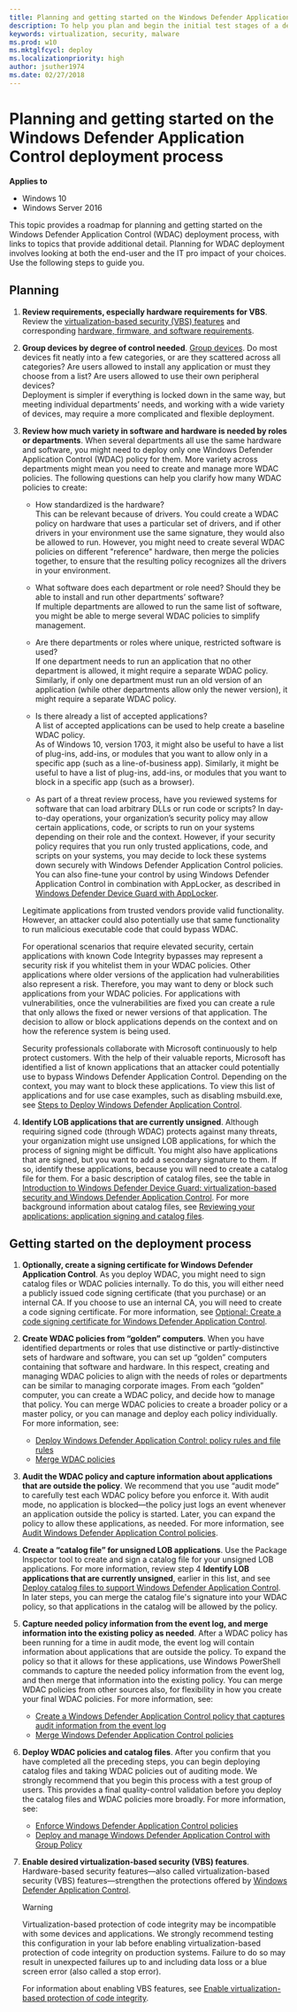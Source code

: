 ```yaml
---
title: Planning and getting started on the Windows Defender Application Control deployment process (Windows 10)
description: To help you plan and begin the initial test stages of a deployment of Microsoft Windows Defender Application Comntrol, this article outlines how to gather information, create a plan, and begin to create and test initial code integrity policies. 
keywords: virtualization, security, malware
ms.prod: w10
ms.mktglfcycl: deploy
ms.localizationpriority: high
author: jsuther1974
ms.date: 02/27/2018
---
```


# Planning and getting started on the Windows Defender Application Control deployment process

**Applies to**
-   Windows 10
-   Windows Server 2016

This topic provides a roadmap for planning and getting started on the Windows Defender Application Control (WDAC) deployment process, with links to topics that provide additional detail. Planning for WDAC deployment involves looking at both the end-user and the IT pro impact of your choices. Use the following steps to guide you.

## Planning

1. **Review requirements, especially hardware requirements for VBS**. Review the [virtualization-based security (VBS) features](./device-guard/introduction-to-device-guard-virtualization-based-security-and-windows-defender-application-control.md#how-windows-defender-device-guard-features-help-protect-against-threats) and corresponding [hardware, firmware, and software requirements](./device-guard/requirements-and-deployment-planning-guidelines-for-device-guard.md#hardware-firmware-and-software-requirements-for-windows-defender-device-guard). 

2. **Group devices by degree of control needed**. [Group devices](./device-guard/requirements-and-deployment-planning-guidelines-for-device-guard.md#windows-defender-device-guard-deployment-in-different-scenarios-types-of-devices). Do most devices fit neatly into a few categories, or are they scattered across all categories? Are users allowed to install any application or must they choose from a list? Are users allowed to use their own peripheral devices?<br>Deployment is simpler if everything is locked down in the same way, but meeting individual departments’ needs, and working with a wide variety of devices, may require a more complicated and flexible deployment.

3. **Review how much variety in software and hardware is needed by roles or departments**. When several departments all use the same hardware and software, you might need to deploy only one Windows Defender Application Control (WDAC) policy for them. More variety across departments might mean you need to create and manage more WDAC policies. The following questions can help you clarify how many WDAC policies to create:
    - How standardized is the hardware?<br>This can be relevant because of drivers. You could create a WDAC policy on hardware that uses a particular set of drivers, and if other drivers in your environment use the same signature, they would also be allowed to run. However, you might need to create several WDAC policies on different "reference" hardware, then merge the policies together, to ensure that the resulting policy recognizes all the drivers in your environment.

    - What software does each department or role need? Should they be able to install and run other departments’ software?<br>If multiple departments are allowed to run the same list of software, you might be able to merge several WDAC policies to simplify management.
         
    - Are there departments or roles where unique, restricted software is used?<br>If one department needs to run an application that no other department is allowed, it might require a separate WDAC policy. Similarly, if only one department must run an old version of an application (while other departments allow only the newer version), it might require a separate WDAC policy.

    - Is there already a list of accepted applications?<br>A list of accepted applications can be used to help create a baseline WDAC policy.<br>As of Windows 10, version 1703, it might also be useful to have a list of plug-ins, add-ins, or modules that you want to allow only in a specific app (such as a line-of-business app). Similarly, it might be useful to have a list of plug-ins, add-ins, or modules that you want to block in a specific app (such as a browser).

    - As part of a threat review process, have you reviewed systems for software that can load arbitrary DLLs or run code or scripts? 
    In day-to-day operations, your organization’s security policy may allow certain applications, code, or scripts to run on your systems depending on their role and the context. However, if your security policy requires that you run only trusted applications, code, and scripts on your systems, you may decide to lock these systems down securely with Windows Defender Application Control policies. You can also fine-tune your control by using Windows Defender Application Control in combination with AppLocker, as described in [Windows Defender Device Guard with AppLocker](./device-guard/introduction-to-device-guard-virtualization-based-security-and-windows-defender-application-control.md#windows-defender-device-guard-with-applocker). 

    Legitimate applications from trusted vendors provide valid functionality. However, an attacker could also potentially use that same functionality to run malicious executable code that could bypass WDAC.

    For operational scenarios that require elevated security, certain applications with known Code Integrity bypasses may represent a security risk if you whitelist them in your WDAC policies. Other applications where older versions of the application had vulnerabilities also represent a risk. Therefore, you may want to deny or block such applications from your WDAC policies. For applications with vulnerabilities, once the vulnerabilities are fixed you can create a rule that only allows the fixed or newer versions of that application. The decision to allow or block applications depends on the context and on how the reference system is being used.

    Security professionals collaborate with Microsoft continuously to help protect customers. With the help of their valuable reports, Microsoft has identified a list of known applications that an attacker could potentially use to bypass Windows Defender Application Control. Depending on the context, you may want to block these applications. To view this list of applications and for use case examples, such as disabling msbuild.exe, see [Steps to Deploy Windows Defender Application Control](./device-guard/steps-to-deploy-windows-defender-application-control.md).






4.  **Identify LOB applications that are currently unsigned**. Although requiring signed code (through WDAC) protects against many threats, your organization might use unsigned LOB applications, for which the process of signing might be difficult. You might also have applications that are signed, but you want to add a secondary signature to them. If so, identify these applications, because you will need to create a catalog file for them. For a basic description of catalog files, see the table in [Introduction to Windows Defender Device Guard: virtualization-based security and Windows Defender Application Control](./device-guard/introduction-to-device-guard-virtualization-based-security-and-windows-defender-application-control.md). For more background information about catalog files, see [Reviewing your applications: application signing and catalog files](./device-guard/requirements-and-deployment-planning-guidelines-for-device-guard.md#reviewing-your-applications-application-signing-and-catalog-files).

## Getting started on the deployment process

1.  **Optionally, create a signing certificate for Windows Defender Application Control**. As you deploy WDAC, you might need to sign catalog files or WDAC policies internally. To do this, you will either need a publicly issued code signing certificate (that you purchase) or an internal CA. If you choose to use an internal CA, you will need to create a code signing certificate. For more information, see [Optional: Create a code signing certificate for Windows Defender Application Control](create-code-signing-cert-for-windows-defender-application-control.md).

2.  **Create WDAC policies from “golden” computers**. When you have identified departments or roles that use distinctive or partly-distinctive sets of hardware and software, you can set up “golden” computers containing that software and hardware. In this respect, creating and managing WDAC policies to align with the needs of roles or departments can be similar to managing corporate images. From each “golden” computer, you can create a WDAC policy, and decide how to manage that policy. You can merge WDAC policies to create a broader policy or a master policy, or you can manage and deploy each policy individually. For more information, see:
    - [Deploy Windows Defender Application Control: policy rules and file rules](select-types-of-rules-to-create.md)
    - [Merge WDAC policies](merge-windows-defender-application-control-policies.md)<br>

3.  **Audit the WDAC policy and capture information about applications that are outside the policy**. We recommend that you use “audit mode” to carefully test each WDAC policy before you enforce it. With audit mode, no application is blocked—the policy just logs an event whenever an application outside the policy is started. Later, you can expand the policy to allow these applications, as needed. For more information, see [Audit Windows Defender Application Control policies](saudit-windows-defender-application-control-policies).

4.  **Create a “catalog file” for unsigned LOB applications**. Use the Package Inspector tool to create and sign a catalog file for your unsigned LOB applications. For more information, review step 4 **Identify LOB applications that are currently unsigned**, earlier in this list, and see [Deploy catalog files to support Windows Defender Application Control](deploy-catalog-files-to-support-windows-defender-application-control.md). In later steps, you can merge the catalog file's signature into your WDAC policy, so that applications in the catalog will be allowed by the policy. 

6.  **Capture needed policy information from the event log, and merge information into the existing policy as needed**. After a WDAC policy has been running for a time in audit mode, the event log will contain information about applications that are outside the policy. To expand the policy so that it allows for these applications, use Windows PowerShell commands to capture the needed policy information from the event log, and then merge that information into the existing policy. You can merge WDAC policies from other sources also, for flexibility in how you create your final WDAC policies. For more information, see:
    - [Create a Windows Defender Application Control policy that captures audit information from the event log](windows-defender-application-control-deployment-guide.md)
    - [Merge Windows Defender Application Control policies](merge-windows-defender-application-control-policies.md)<br>

7.  **Deploy WDAC policies and catalog files**. After you confirm that you have completed all the preceding steps, you can begin deploying catalog files and taking WDAC policies out of auditing mode. We strongly recommend that you begin this process with a test group of users. This provides a final quality-control validation before you deploy the catalog files and WDAC policies more broadly. For more information, see:
    - [Enforce Windows Defender Application Control policies](enforce-windows-defender-application-control-policies.md)
    - [Deploy and manage Windows Defender Application Control with Group Policy](deploy-windows-defender-application-control-policies-using-group-policy.md)<br>

8.  **Enable desired virtualization-based security (VBS) features**. Hardware-based security features—also called virtualization-based security (VBS) features—strengthen the protections offered by [Windows Defender Application Control](windows-defender-application-control). 

    > [!WARNING]
    >  Virtualization-based protection of code integrity may be incompatible with some devices and applications. We strongly recommend testing this configuration in your lab before enabling virtualization-based protection of code integrity on production systems. Failure to do so may result in unexpected failures up to and including data loss or a blue screen error (also called a stop error).

    For information about enabling VBS features, see [Enable virtualization-based protection of code integrity](./device-guard/deploy-device-guard-enable-virtualization-based-security.md).

<br />
